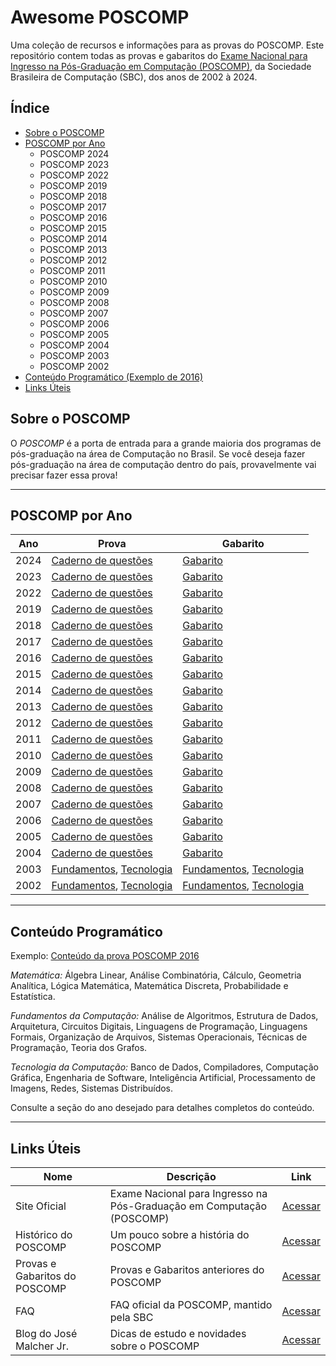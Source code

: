 # Awesome POSCOMP

Uma coleção de recursos e informações para as provas do POSCOMP. Este repositório contem todas as provas e gabaritos do [Exame Nacional para Ingresso na Pós-Graduação em Computação (POSCOMP)]((http://www.sbc.org.br/educacao/poscomp)), da Sociedade Brasileira de Computação (SBC), dos anos de 2002 à 2024. 

## Índice

- [Sobre o POSCOMP](#sobre-o-poscomp)
- [POSCOMP por Ano](#poscomp-por-ano)
    - POSCOMP 2024
    - POSCOMP 2023
    - POSCOMP 2022
    - POSCOMP 2019
    - POSCOMP 2018
    - POSCOMP 2017
    - POSCOMP 2016
    - POSCOMP 2015
    - POSCOMP 2014
    - POSCOMP 2013
    - POSCOMP 2012
    - POSCOMP 2011
    - POSCOMP 2010
    - POSCOMP 2009
    - POSCOMP 2008
    - POSCOMP 2007
    - POSCOMP 2006
    - POSCOMP 2005
    - POSCOMP 2004
    - POSCOMP 2003
    - POSCOMP 2002
- [Conteúdo Programático (Exemplo de 2016)](#conteúdo-programático)
- [Links Úteis](#links-úteis)

## Sobre o POSCOMP

O *POSCOMP* é a porta de entrada para a grande maioria dos programas de pós-graduação na área de Computação no Brasil. Se você deseja fazer pós-graduação na área de computação dentro do país, provavelmente vai precisar fazer essa prova!

---

## POSCOMP por Ano

| Ano   | Prova | Gabarito |
|-------|-------|----------|
| 2024  | [Caderno de questões](poscomp/2024/poscomp_caderno_prova_2024.pdf) | [Gabarito](poscomp/2024/poscomp_prova_gabarito_2024.pdf) |
| 2023  | [Caderno de questões](poscomp/2023/poscomp_caderno_prova_2023.pdf) | [Gabarito](poscomp/2023/poscomp_gabarito_2023.pdf) |
| 2022  | [Caderno de questões](poscomp/2022/poscomp_prova_2022.pdf) | [Gabarito](poscomp/2022/poscomp_gabarito_2022.pdf) |
| 2019  | [Caderno de questões](https://www.sbc.org.br/documentos-da-sbc/summary/212-2019/1246-prova-2019) | [Gabarito](https://www.sbc.org.br/documentos-da-sbc/summary/212-2019/1247-gabarito-2019) |
| 2018  | [Caderno de questões](https://www.sbc.org.br/documentos-da-sbc/summary/202-2018/1203-prova-2018) | [Gabarito](https://www.sbc.org.br/documentos-da-sbc/summary/202-2018/1202-gabarito-2018) |
| 2017  | [Caderno de questões](https://www.sbc.org.br/documentos-da-sbc/summary/201-2017/1178-prova-2017) | [Gabarito](https://www.sbc.org.br/documentos-da-sbc/summary/201-2017/1179-gabarito-2017) |
| 2016  | [Caderno de questões](https://www.sbc.org.br/documentos-da-sbc/summary/194-2016/1045-prova-2016) | [Gabarito](https://www.sbc.org.br/documentos-da-sbc/summary/194-2016/1044-gabarito-2016) |
| 2015  | [Caderno de questões](http://www.vestibular.ufg.br/2015/poscomp/sistema/prova_gabarito/CADERNO_QUESTOES_PROVA_OBJETIVA.pdf) | [Gabarito](http://vestibular.ufg.br/2015/poscomp/sistema/prova_gabarito/GABARITO_PROVA_OBJETIVA.pdf) |
| 2014  | [Caderno de questões](http://www.sbc.org.br/documentos-da-sbc/summary/181-2014/957-cadernodequestoes-ano2014) | [Gabarito](http://www.sbc.org.br/documentos-da-sbc/summary/181-2014/956-gabarito-ano2014) |
| 2013  | [Caderno de questões](http://www.sbc.org.br/documentos-da-sbc/summary/180-2013/955-cadernodequestoes-ano2013) | [Gabarito](http://www.sbc.org.br/documentos-da-sbc/summary/180-2013/954-gabarito-ano2013) |
| 2012  | [Caderno de questões](http://www.sbc.org.br/documentos-da-sbc/summary/179-2012/953-cadernodequestoes-ano2012) | [Gabarito](http://www.sbc.org.br/documentos-da-sbc/summary/179-2012/952-gabarito-ano2012) |
| 2011  | [Caderno de questões](http://www.sbc.org.br/documentos-da-sbc/summary/157-2011/851-cadernodequestes-ano2011) | [Gabarito](http://www.sbc.org.br/documentos-da-sbc/summary/157-2011/850-gabarito-ano2011) |
| 2010  | [Caderno de questões](http://www.sbc.org.br/documentos-da-sbc/summary/160-2010/859-cadernodequestes-ano2010) | [Gabarito](http://www.sbc.org.br/documentos-da-sbc/summary/160-2010/858-gabarito-ano2010) |
| 2009  | [Caderno de questões](http://www.sbc.org.br/documentos-da-sbc/summary/155-2009/847-cadernodequestes-ano2009) | [Gabarito](http://www.sbc.org.br/documentos-da-sbc/summary/155-2009/846-gabarito-ano2009) |
| 2008  | [Caderno de questões](http://www.sbc.org.br/documentos-da-sbc/summary/154-2008/845-cadernodequestes-ano2008) | [Gabarito](http://www.sbc.org.br/documentos-da-sbc/summary/154-2008/844-gabarito-ano2008) |
| 2007  | [Caderno de questões](http://www.sbc.org.br/documentos-da-sbc/summary/163-2007/866-cadernodequestes-ano2007) | [Gabarito](http://www.sbc.org.br/documentos-da-sbc/summary/163-2007/867-gabarito-ano2007) |
| 2006  | [Caderno de questões](http://www.sbc.org.br/documentos-da-sbc/summary/159-2006/857-cadernodequestes-ano2006) | [Gabarito](http://www.sbc.org.br/documentos-da-sbc/summary/159-2006/856-gabarito-ano2006) |
| 2005  | [Caderno de questões](http://www.sbc.org.br/documentos-da-sbc/summary/161-2005/861-cadernodequestes-ano2005) | [Gabarito](http://www.sbc.org.br/documentos-da-sbc/summary/161-2005/860-gabarito-ano2005) |
| 2004  | [Caderno de questões](http://www.sbc.org.br/documentos-da-sbc/summary/156-2004/849-cadernodequestes-ano2004) | [Gabarito](http://www.sbc.org.br/documentos-da-sbc/summary/156-2004/848-gabarito-ano2004) |
| 2003  | [Fundamentos](http://www.sbc.org.br/documentos-da-sbc/summary/162-2003/862-questesdefundamentos-ano2003), [Tecnologia](http://www.sbc.org.br/documentos-da-sbc/summary/162-2003/863-questesdetecnologia-ano2003) | [Fundamentos](http://www.sbc.org.br/documentos-da-sbc/summary/162-2003/865-gabaritotecnologia-ano2003), [Tecnologia](http://www.sbc.org.br/documentos-da-sbc/summary/162-2003/864-gabaritoano2003) |
| 2002  | [Fundamentos](http://www.sbc.org.br/documentos-da-sbc/summary/158-2002/853-questesdefundamentos-ano2002), [Tecnologia](http://www.sbc.org.br/documentos-da-sbc/summary/158-2002/852-questesdetecnologia-ano2002) | [Fundamentos](http://www.sbc.org.br/documentos-da-sbc/summary/158-2002/855-gabaritofundamentos-ano2002), [Tecnologia](http://www.sbc.org.br/documentos-da-sbc/summary/158-2002/854-gabaritotecnologia-ano2002) |

---

## Conteúdo Programático

Exemplo: [Conteúdo da prova POSCOMP 2016](#poscomp-2016)

*Matemática:* Álgebra Linear, Análise Combinatória, Cálculo, Geometria Analítica, Lógica Matemática, Matemática Discreta, Probabilidade e Estatística.

*Fundamentos da Computação:* Análise de Algoritmos, Estrutura de Dados, Arquitetura, Circuitos Digitais, Linguagens de Programação, Linguagens Formais, Organização de Arquivos, Sistemas Operacionais, Técnicas de Programação, Teoria dos Grafos.

*Tecnologia da Computação:* Banco de Dados, Compiladores, Computação Gráfica, Engenharia de Software, Inteligência Artificial, Processamento de Imagens, Redes, Sistemas Distribuídos.

Consulte a seção do ano desejado para detalhes completos do conteúdo.

---

## Links Úteis

| Nome | Descrição | Link |
|------|-----------|------|    
| Site Oficial | Exame Nacional para Ingresso na Pós-Graduação em Computação (POSCOMP) | [Acessar](https://www.sbc.org.br/educacao/poscomp)|
| Histórico do POSCOMP | Um pouco sobre a história do POSCOMP | [Acessar](https://www.sbc.org.br/educacao/poscomp/2118-o-historico-do-poscomp) |
| Provas e Gabaritos do POSCOMP | Provas e Gabaritos anteriores do POSCOMP| [Acessar](https://www.sbc.org.br/documentos-da-sbc/category/153-provas-e-gabaritos-do-poscomp) |
| FAQ | FAQ oficial da POSCOMP, mantido pela SBC | [Acessar](http://www.sbc.org.br/noticias/10-slideshow-noticias/1971-faq-do-poscomp) |
| Blog do José Malcher Jr. | Dicas de estudo e novidades sobre o POSCOMP | [Acessar](http://josemalcher.net/) |
